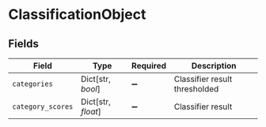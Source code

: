 # ClassificationObject


## Fields

| Field                         | Type                          | Required                      | Description                   |
| ----------------------------- | ----------------------------- | ----------------------------- | ----------------------------- |
| `categories`                  | Dict[str, *bool*]             | :heavy_minus_sign:            | Classifier result thresholded |
| `category_scores`             | Dict[str, *float*]            | :heavy_minus_sign:            | Classifier result             |